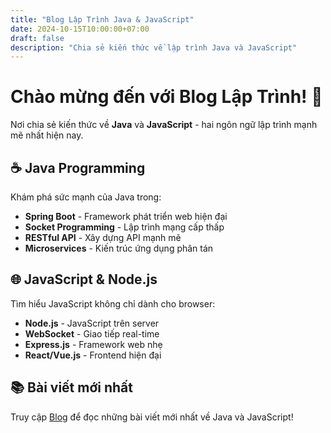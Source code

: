 ```yaml
---
title: "Blog Lập Trình Java & JavaScript"
date: 2024-10-15T10:00:00+07:00
draft: false
description: "Chia sẻ kiến thức về lập trình Java và JavaScript"
---
```


# Chào mừng đến với Blog Lập Trình! 🚀

Nơi chia sẻ kiến thức về **Java** và **JavaScript** - hai ngôn ngữ lập trình mạnh mẽ nhất hiện nay.

## ☕ Java Programming
Khám phá sức mạnh của Java trong:
- **Spring Boot** - Framework phát triển web hiện đại
- **Socket Programming** - Lập trình mạng cấp thấp
- **RESTful API** - Xây dựng API mạnh mẽ
- **Microservices** - Kiến trúc ứng dụng phân tán

## 🌐 JavaScript & Node.js
Tìm hiểu JavaScript không chỉ dành cho browser:
- **Node.js** - JavaScript trên server
- **WebSocket** - Giao tiếp real-time
- **Express.js** - Framework web nhẹ
- **React/Vue.js** - Frontend hiện đại

## 📚 Bài viết mới nhất
Truy cập [Blog](/DA_LTM/blog/) để đọc những bài viết mới nhất về Java và JavaScript!
